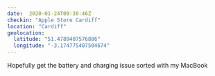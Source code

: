 ```yaml
---
date:  2020-01-24T09:30:46Z
checkin: "Apple Store Cardiff"
location: "Cardiff"
geolocation: 
  latitude: "51.4789407576886"
  longitude: "-3.174775407504674"
---
```

Hopefully get the battery and charging issue sorted with my MacBook

